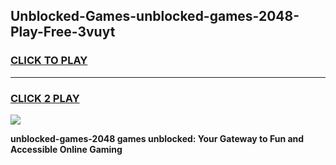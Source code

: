 
## Unblocked-Games-unblocked-games-2048-Play-Free-3vuyt
<h3>
<a href="https://premium76.site?title=unblocked-games-2048&ref=21A">CLICK TO PLAY</a></h3>
<hr>

<h3>
<a href="https://premium76.site?title=unblocked-games-2048&ref=21A">CLICK 2 PLAY</a>
  
</h3>

<a href="https://premium76.site?title=unblocked-games-2048&ref=21A"><img src="https://clearcache.store/games.png"></a>


**unblocked-games-2048 games unblocked: Your Gateway to Fun and Accessible Online Gaming**
